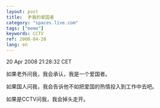 ```yaml
---
layout: post
title:  矛盾的爱国者
category: "spaces.live.com"
tags: ["meme"]
keywords: CCTV
ref: 2008-04-20
lang: en
---
```


20 Apr 2008 21:28:32 CET

如果老外问我，我会承认，我是一个爱国者。

如果国人问我，我会告诉他不如把爱国的热情投入到工作中去吧。

如果是CCTV问我，我会掉头走开。

